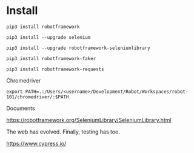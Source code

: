 # Install

```
pip3 install robotframework
```

```
pip3 install --upgrade selenium
```

```
pip3 install --upgrade robotframework-seleniumlibrary
```

```
pip3 install robotframework-faker
```

```
pip3 install robotframework-requests
```

Chromedriver

```
export PATH=.:/Users/<username>/Development/Robot/Workspaces/robot-101/chromedriver/:$PATH
```

Documents

https://robotframework.org/SeleniumLibrary/SeleniumLibrary.html


The web has evolved. Finally, testing has too.

https://www.cypress.io/


